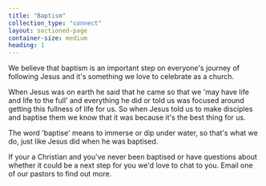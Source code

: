 ```yaml
---
title: "Baptism"
collection_type: "connect"
layout: sectioned-page
container-size: medium
heading: 1
---
```


We believe that baptism is an important step on everyone's journey of following Jesus and it's something we love to celebrate as a church.

When Jesus was on earth he said that he came so that we 'may have life and life to the full' and everything he did or told us was focused around getting this fullness of life for us. So when Jesus told us to make disciples and baptise them we know that it was because it's the best thing for us.

The word 'baptise' means to immerse or dip under water, so that's what we do, just like Jesus did when he was baptised.

If your a Christian and you've never been baptised or have questions about whether it could be a next step for you we'd love to chat to you. Email one of our pastors to find out more.

